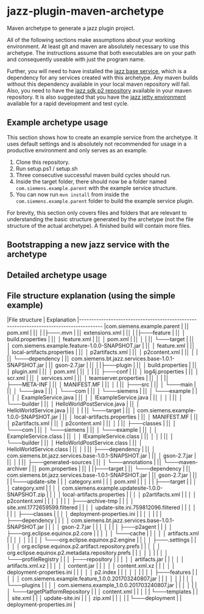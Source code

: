 # jazz-plugin-maven-archetype
Maven archetype to generate a jazz plugin project.

All of the following sections make assumptions about your working environment. At least git and maven are absolutely necessary to use this archetype. The instructions assume that both executables are on your path and consequently useable with just the program name.

Further, you will need to have installed the [jazz base service](URL), which is a dependency for any services created with this archetype. Any maven builds without this dependency available in your local maven repository will fail. Also, you need to have the [jazz sdk p2 repository](URL) available in your maven repository. It is also suggested that you have the [jazz jetty environment](https://github.com/innerjoin/jazz-debug-environment) available for a rapid development and test cycle.

## Example archetype usage

This section shows how to create an example service from the archetype. It uses default settings and is absolutely not recommended for usage in a productive environment and only serves as an example.

1. Clone this repository.
2. Run setup.ps1 / setup.sh
3. Three consecutive successful maven build cycles should run.
4. Inside the target folder, there should now be a folder named `com.siemens.example.parent` with the example service structure.
5. You can now run `mvn install` from inside the `com.siemens.example.parent` folder to build the example service plugin.

For brevity, this section only covers files and folders that are relevant to understanding the basic structure generated by the archetype (not the file structure of the actual archetype). A finished build will contain more files.

## Bootstrapping a new jazz service with the archetype

## Detailed archetype usage

## File structure explanation (using the simple example)
|File structure                                                            | Explanation
|---------------------------------------------------------------------------------------
|com.siemens.example.parent                                                | 
|│   pom.xml                                                               | 
|│                                                                         | 
|├───.mvn                                                                  | 
|│       extensions.xml                                                    | 
|│                                                                         | 
|├───feature                                                               | 
|│   │   build.properties                                                  | 
|│   │   feature.xml                                                       | 
|│   │   pom.xml                                                           | 
|│   │                                                                     | 
|│   └───target                                                            | 
|│       │   com.siemens.example.feature-1.0.0-SNAPSHOT.jar                | 
|│       │   feature.xml                                                   | 
|│       │   local-artifacts.properties                                    | 
|│       │   p2artifacts.xml                                               | 
|│       │   p2content.xml                                                 | 
|│       │                                                                 | 
|│       └───dependency                                                    | 
|│               com.siemens.bt.jazz.services.base-1.0.1-SNAPSHOT.jar      | 
|│               gson-2.7.jar                                              | 
|│                                                                         | 
|├───plugin                                                                | 
|│   │   build.properties                                                  | 
|│   │   plugin.xml                                                        | 
|│   │   pom.xml                                                           | 
|│   │                                                                     | 
|│   ├───conf                                                              | 
|│   │       log4j.properties                                              | 
|│   │       scr.xml                                                       | 
|│   │       services.xml                                                  | 
|│   │       teamserver.properties                                         | 
|│   │                                                                     | 
|│   ├───META-INF                                                          | 
|│   │       MANIFEST.MF                                                   | 
|│   │                                                                     | 
|│   ├───src                                                               | 
|│   │   └───main                                                          | 
|│   │       └───java                                                      | 
|│   │           └───com                                                   | 
|│   │               └───siemens                                           | 
|│   │                   └───example                                       | 
|│   │                       │   ExampleService.java                       | 
|│   │                       │   IExampleService.java                      | 
|│   │                       │                                             | 
|│   │                       └───builder                                   | 
|│   │                               HelloWorldPostService.java            | 
|│   │                               HelloWorldService.java                | 
|│   │                                                                     | 
|│   └───target                                                            | 
|│       │   com.siemens.example-1.0.0-SNAPSHOT.jar                        | 
|│       │   local-artifacts.properties                                    | 
|│       │   MANIFEST.MF                                                   | 
|│       │   p2artifacts.xml                                               | 
|│       │   p2content.xml                                                 | 
|│       │                                                                 | 
|│       ├───classes                                                       | 
|│       │   └───com                                                       | 
|│       │       └───siemens                                               | 
|│       │           └───example                                           | 
|│       │               │   ExampleService.class                          | 
|│       │               │   IExampleService.class                         | 
|│       │               │                                                 | 
|│       │               └───builder                                       | 
|│       │                       HelloWorldPostService.class               | 
|│       │                       HelloWorldService.class                   | 
|│       │                                                                 | 
|│       ├───dependency                                                    | 
|│       │       com.siemens.bt.jazz.services.base-1.0.1-SNAPSHOT.jar      | 
|│       │       gson-2.7.jar                                              | 
|│       │                                                                 | 
|│       ├───generated-sources                                             | 
|│       │   └───annotations                                               | 
|│       └───maven-archiver                                                | 
|│               pom.properties                                            | 
|│                                                                         | 
|├───target                                                                | 
|│   └───dependency                                                        | 
|│           com.siemens.bt.jazz.services.base-1.0.1-SNAPSHOT.jar          | 
|│           gson-2.7.jar                                                  | 
|│                                                                         | 
|└───update-site                                                           | 
|    │   category.xml                                                      | 
|    │   pom.xml                                                           | 
|    │                                                                     | 
|    ├───target                                                            | 
|    │   │   category.xml                                                  | 
|    │   │   com.siemens.example.updatesite-1.0.0-SNAPSHOT.zip             | 
|    │   │   local-artifacts.properties                                    | 
|    │   │   p2artifacts.xml                                               | 
|    │   │   p2content.xml                                                 | 
|    │   │                                                                 | 
|    │   ├───archive-tmp                                                   | 
|    │   │       site.xml.1772659599.filtered                              | 
|    │   │       update-site.ini.759812096.filtered                        | 
|    │   │                                                                 | 
|    │   ├───classes                                                       | 
|    │   │       deployment-properties.ini                                 | 
|    │   │                                                                 | 
|    │   ├───dependency                                                    | 
|    │   │       com.siemens.bt.jazz.services.base-1.0.1-SNAPSHOT.jar      | 
|    │   │       gson-2.7.jar                                              | 
|    │   │                                                                 | 
|    │   ├───p2agent                                                       | 
|    │   │   ├───org.eclipse.equinox.p2.core                               | 
|    │   │   │   └───cache                                                 | 
|    │   │   │           artifacts.xml                                     | 
|    │   │   │                                                             | 
|    │   │   └───org.eclipse.equinox.p2.engine                             | 
|    │   │       ├───.settings                                             | 
|    │   │       │       org.eclipse.equinox.p2.artifact.repository.prefs  | 
|    │   │       │       org.eclipse.equinox.p2.metadata.repository.prefs  | 
|    │   │       │                                                         | 
|    │   │       └───profileRegistry                                       | 
|    │   ├───repository                                                    | 
|    │   │   │   artifacts.jar                                             | 
|    │   │   │   artifacts.xml.xz                                          | 
|    │   │   │   content.jar                                               | 
|    │   │   │   content.xml.xz                                            | 
|    │   │   │   deployment-properties.ini                                 | 
|    │   │   │   p2.index                                                  | 
|    │   │   │                                                             | 
|    │   │   ├───features                                                  | 
|    │   │   │       com.siemens.example.feature_1.0.0.201703240807.jar    | 
|    │   │   │                                                             | 
|    │   │   └───plugins                                                   | 
|    │   │           com.siemens.example_1.0.0.201703240807.jar            | 
|    │   │                                                                 | 
|    │   └───targetPlatformRepository                                      | 
|    │           content.xml                                               | 
|    │                                                                     | 
|    └───templates                                                         | 
|        │   site.xml                                                      | 
|        │   update-site.ini                                               | 
|        │   zip.xml                                                       | 
|        │                                                                 | 
|        └───deployment                                                    | 
|                deployment-properties.ini                                 | 


